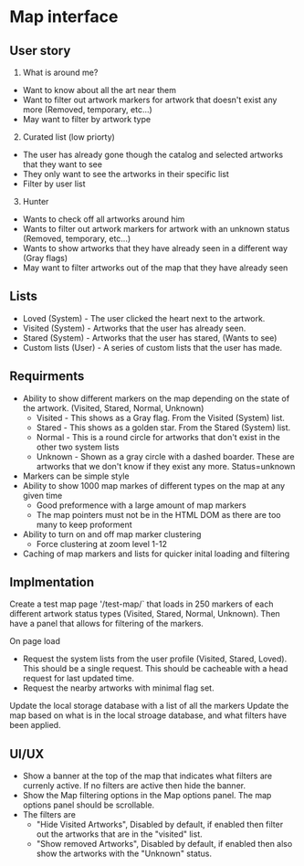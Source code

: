 
# Map interface

## User story

1) What is around me?

- Want to know about all the art near them
- Want to filter out artwork markers for artwork that doesn't exist any more (Removed, temporary, etc...)
- May want to filter by artwork type

2) Curated list (low priorty)

- The user has already gone though the catalog and selected artworks that they want to see
- They only want to see the artworks in their specific list
- Filter by user list

3) Hunter

- Wants to check off all artworks around him
- Wants to filter out artwork markers for artwork with an unknown status (Removed, temporary, etc...)
- Wants to show artworks that they have already seen in a different way (Gray flags)
- May want to filter artworks out of the map that they have already seen

## Lists

- Loved (System) - The user clicked the heart next to the artwork.
- Visited (System) - Artworks that the user has already seen.
- Stared (System) - Artworks that the user has stared, (Wants to see)
- Custom lists (User) - A series of custom lists that the user has made.

## Requirments

- Ability to show different markers on the map depending on the state of the artwork. (Visited, Stared, Normal, Unknown)
  - Visited - This shows as a Gray flag. From the Visited (System) list.
  - Stared - This shows as a golden star. From the Stared (System) list.
  - Normal - This is a round circle for artworks that don't exist in the other two system lists
  - Unknown - Shown as a gray circle with a dashed boarder. These are artworks that we don't know if they exist any more. Status=unknown
- Markers can be simple style
- Ability to show 1000 map markes of different types on the map at any given time
  - Good preformence with a large amount of map markers
  - The map pointers must not be in the HTML DOM as there are too many to keep proforment
- Ability to turn on and off map marker clustering
  - Force clustering at zoom level 1-12
- Caching of map markers and lists for quicker inital loading and filtering

## Implmentation

Create a test map page '/test-map/` that loads in 250 markers of each different artwork status types (Visited, Stared, Normal, Unknown). Then have a panel that allows for filtering of the markers.

On page load
- Request the system lists from the user profile (Visited, Stared, Loved). This should be a single request. This should be cacheable with a head request for last updated time.
- Request the nearby artworks with minimal flag set.

Update the local storage database with a list of all the markers
Update the map based on what is in the local stroage database, and what filters have been applied.

## UI/UX

- Show a banner at the top of the map that indicates what filters are currenly active. If no filters are active then hide the banner.
- Show the Map filtering options in the Map options panel. The map options panel should be scrollable.
- The filters are
  - "Hide Visited Artworks", Disabled by default, if enabled then filter out the artworks that are in the "visited" list.
  - "Show removed Artworks", Disabled by default, if enabled then also show the artworks with the "Unknown" status.
